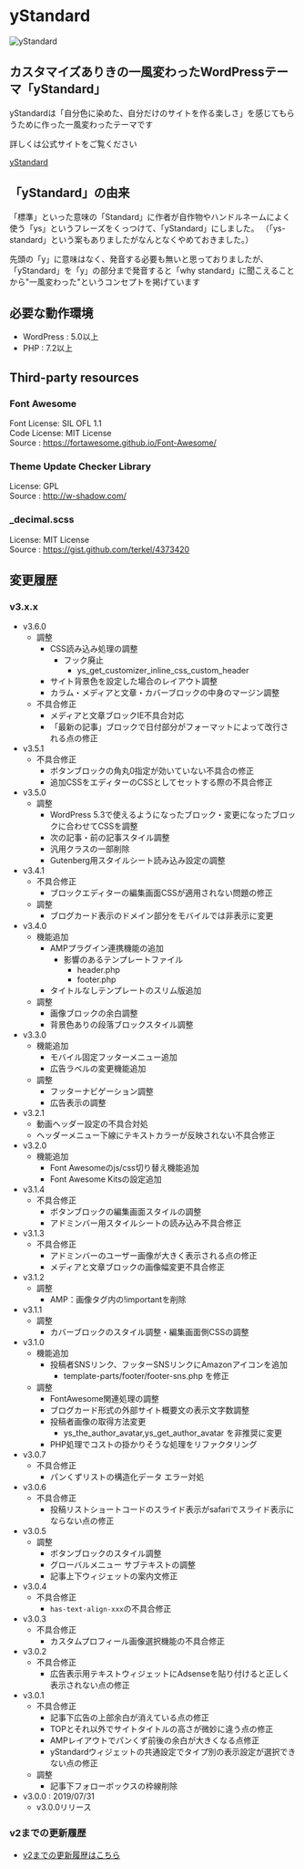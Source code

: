 # yStandard

![yStandard](./screenshot.png "yStandard")

## カスタマイズありきの一風変わったWordPressテーマ「yStandard」

yStandardは「自分色に染めた、自分だけのサイトを作る楽しさ」を感じてもらうために作った一風変わったテーマです

詳しくは公式サイトをご覧ください

[yStandard](https://wp-ystandard.com/)

## 「yStandard」の由来

「標準」といった意味の「Standard」に作者が自作物やハンドルネームによく使う「ys」というフレーズをくっつけて、「yStandard」にしました。
（「ys-standard」という案もありましたがなんとなくやめておきました。）

先頭の「y」に意味はなく、発音する必要も無いと思っておりましたが、「yStandard」を「y」の部分まで発音すると「why standard」に聞こえることから"一風変わった"というコンセプトを掲げています

## 必要な動作環境

- WordPress : 5.0以上
- PHP : 7.2以上

## Third-party resources

### Font Awesome

Font License: SIL OFL 1.1  
Code License: MIT License  
Source      : <https://fortawesome.github.io/Font-Awesome/>

### Theme Update Checker Library

License: GPL  
Source : <http://w-shadow.com/>


### \_decimal.scss

License: MIT License  
Source : <https://gist.github.com/terkel/4373420>

## 変更履歴

### v3.x.x
- v3.6.0
  - 調整
    - CSS読み込み処理の調整
      - フック廃止
        - ys_get_customizer_inline_css_custom_header
    - サイト背景色を設定した場合のレイアウト調整
    - カラム・メディアと文章・カバーブロックの中身のマージン調整
  - 不具合修正
    - メディアと文章ブロックIE不具合対応
    - 「最新の記事」ブロックで日付部分がフォーマットによって改行される点の修正
- v3.5.1
  - 不具合修正
    - ボタンブロックの角丸0指定が効いていない不具合の修正
    - 追加CSSをエディターのCSSとしてセットする際の不具合修正
- v3.5.0
  - 調整
    - WordPress 5.3で使えるようになったブロック・変更になったブロックに合わせてCSSを調整
    - 次の記事・前の記事スタイル調整
    - 汎用クラスの一部削除
    - Gutenberg用スタイルシート読み込み設定の調整
- v3.4.1
  - 不具合修正
    - ブロックエディターの編集画面CSSが適用されない問題の修正
  - 調整
    - ブログカード表示のドメイン部分をモバイルでは非表示に変更
- v3.4.0
  - 機能追加
    - AMPプラグイン連携機能の追加
      - 影響のあるテンプレートファイル
        - header.php
        - footer.php
    - タイトルなしテンプレートのスリム版追加
  - 調整
    - 画像ブロックの余白調整
    - 背景色ありの段落ブロックスタイル調整
- v3.3.0
  - 機能追加
    - モバイル固定フッターメニュー追加
    - 広告ラベルの変更機能追加
  - 調整
    - フッターナビゲーション調整
    - 広告表示の調整
- v3.2.1
  - 動画ヘッダー設定の不具合対処
  - ヘッダーメニュー下線にテキストカラーが反映されない不具合修正
- v3.2.0
  - 機能追加
    - Font Awesomeのjs/css切り替え機能追加
    - Font Awesome Kitsの設定追加
- v3.1.4
  - 不具合修正
    - ボタンブロックの編集画面スタイルの調整
    - アドミンバー用スタイルシートの読み込み不具合修正
- v3.1.3
  - 不具合修正
    - アドミンバーのユーザー画像が大きく表示される点の修正
    - メディアと文章ブロックの画像幅変更不具合修正
- v3.1.2
  - 調整
    - AMP：画像タグ内の!importantを削除
- v3.1.1
  - 調整
    - カバーブロックのスタイル調整・編集画面側CSSの調整
- v3.1.0
  - 機能追加
    - 投稿者SNSリンク、フッターSNSリンクにAmazonアイコンを追加
      - template-parts/footer/footer-sns.php を修正
  - 調整
    - FontAwesome関連処理の調整
    - ブログカード形式の外部サイト概要文の表示文字数調整
    - 投稿者画像の取得方法変更
      - ys_the_author_avatar,ys_get_author_avatar を非推奨に変更
    - PHP処理でコストの掛かりそうな処理をリファクタリング
- v3.0.7
  - 不具合修正
    - パンくずリストの構造化データ エラー対処
- v3.0.6
  - 不具合修正
    - 投稿リストショートコードのスライド表示がsafariでスライド表示にならない点の修正
- v3.0.5
  - 調整
    - ボタンブロックのスタイル調整
    - グローバルメニュー サブテキストの調整
    - 記事上下ウィジェットの案内文修正
- v3.0.4
  - 不具合修正
    - `has-text-align-xxx`の不具合修正
- v3.0.3
  - 不具合修正
    - カスタムプロフィール画像選択機能の不具合修正
- v3.0.2
  - 不具合修正
    - 広告表示用テキストウィジェットにAdsenseを貼り付けると正しく表示されない点の修正
- v3.0.1
  - 不具合修正
    - 記事下広告の上部余白が消えている点の修正
    - TOPとそれ以外でサイトタイトルの高さが微妙に違う点の修正
    - AMPレイアウトでパンくず前後の余白が大きくなる点修正
    - yStandardウィジェットの共通設定でタイプ別の表示設定が選択できない点の修正
  - 調整
    - 記事下フォローボックスの枠線削除
- v3.0.0 : 2019/07/31
  - v3.0.0リリース
  
### v2までの更新履歴

- [v2までの更新履歴はこちら](./docs/md/history.md)
